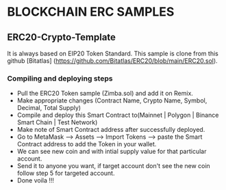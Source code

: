 # BLOCKCHAIN ERC SAMPLES
## ERC20-Crypto-Template
It is always based on EIP20 Token Standard.
This sample is clone from this github [Bitatlas] (https://github.com/Bitatlas/ERC20/blob/main/ERC20.sol).

### Compiling and deploying steps
* Pull the ERC20 Token sample (Zimba.sol) and add it on Remix. 
* Make appropriate changes (Contract Name, Crypto Name, Symbol, Decimal, Total Supply)
* Compile and deploy this Smart Contract to(Mainnet | Polygon | Binance Smart Chain | Test Network)
* Make note of Smart Contract address after successfully deployed.
* Go to MetaMask --> Assets --> Import Tokens --> paste the Smart Contract address to add the Token in your wallet.
* We can see new coin and with intial supply value for that particular account.
* Send it to anyone you want, if target account don't see the new coin follow step 5 for targeted account.
* Done voila !!!
